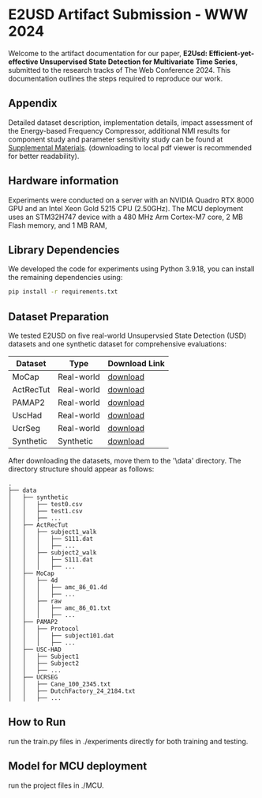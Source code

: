 # E2USD Artifact Submission - WWW 2024
Welcome to the artifact documentation for our paper, **E2Usd: Efficient-yet-effective Unsupervised State Detection for Multivariate Time Series**, submitted to the research tracks of The Web Conference 2024. This documentation outlines the steps required to reproduce our work.


## Appendix
Detailed dataset description, implementation details, impact assessment of the Energy-based
Frequency Compressor, additional NMI results for component
study and parameter sensitivity study can be found at [Supplemental Materials](Appendix.pdf). (downloading to local pdf viewer is recommended for better readability).

## Hardware information
Experiments were conducted on a server with an NVIDIA Quadro RTX 8000 GPU and an Intel Xeon Gold 5215 CPU (2.50GHz).
The MCU deployment uses an STM32H747 device with a 480 MHz Arm Cortex-M7 core, 2 MB Flash memory, and 1 MB RAM,

## Library Dependencies
We developed the code for experiments using Python 3.9.18, you can install the remaining dependencies using:
```bash
pip install -r requirements.txt
```
## Dataset Preparation
We tested E2USD on five real-world Unsupervsied State Detection (USD) datasets and one synthetic dataset for comprehensive evaluations:


| Dataset   | Type               | Download Link |
|----------|----------|--------------------|
| MoCap   | Real-world | [download](https://drive.google.com/file/d/1Z3HRSxUUfjiPRMzGrOcGie63S1HXA8nf/view?usp=sharing) |
| ActRecTut| Real-world | [download](https://drive.google.com/file/d/1tU5EmxRUk37TzgvpkcgTMQSVG8DBGCUt/view?usp=sharing) |
| PAMAP2| Real-world | [download](https://drive.google.com/file/d/11zwi7PwJiRujncT7kt0NOGOo_GavSSo2/view?usp=sharing) |
| UscHad| Real-world | [download](https://drive.google.com/file/d/1kBHPZZCCN1zrZd7CoSGzG3_W0Jdsm9kF/view?usp=sharing) |
| UcrSeg| Real-world | [download](https://drive.google.com/file/d/1nGH-l3tkp18SauzUUR6P0FhlhEQDLTu2/view?usp=sharing) |
| Synthetic | Synthetic | [download](https://drive.google.com/file/d/1C6Pl58O-un4DUPdzqC9PKs09wQi8knYx/view?usp=sharing) |

After downloading the datasets, move them to the '\data' directory. The directory structure should appear as follows:

```
.
├── data
│   ├── synthetic
│   │   ├── test0.csv
│   │   ├── test1.csv
│   │   ├── ...
│   ├── ActRecTut
│   │   ├── subject1_walk
│   │   │   ├── S111.dat
│   │   │   ├── ...
│   │   ├── subject2_walk
│   │   │   ├── S111.dat
│   │   │   ├── ...
│   ├── MoCap
│   │   ├── 4d
│   │   │   ├── amc_86_01.4d
│   │   │   ├── ...
│   │   ├── raw
│   │   │   ├── amc_86_01.txt
│   │   │   ├── ...
│   ├── PAMAP2
│   │   ├── Protocol
│   │   │   ├── subject101.dat
│   │   │   ├── ...
│   ├── USC-HAD
│   │   ├── Subject1
│   │   ├── Subject2
│   │   ├── ...
│   ├── UCRSEG
│   │   ├── Cane_100_2345.txt
│   │   ├── DutchFactory_24_2184.txt
│   │   ├── ...

```
## How to Run

run the train.py files in ./experiments directly for both training and testing.

## Model for MCU deployment

run the project files in ./MCU.
